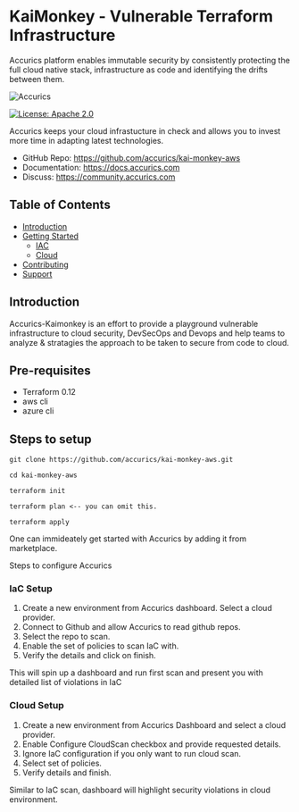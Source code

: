 # KaiMonkey - Vulnerable Terraform Infrastructure 

Accurics platform enables immutable security by consistently protecting the full cloud native stack, infrastructure as code and identifying the drifts between them.

![Accurics](https://github.com/accurics/KaiMonkey/blob/master/logo.png)

[![License: Apache 2.0](https://img.shields.io/badge/license-Apache%202-blue)](https://github.com/accurics/terrascan/blob/master/LICENSE)

Accurics keeps your cloud infrastucture in check and allows you to invest more time in adapting latest technologies.

* GitHub Repo: https://github.com/accurics/kai-monkey-aws
* Documentation: https://docs.accurics.com
* Discuss: https://community.accurics.com

## Table of Contents

* [Introduction](#introduction)
* [Getting Started](#getting-started)
  * [IAC](#IaC-Setup)
  * [Cloud](#Cloud-setup)
* [Contributing](#contributing)
* [Support](#support)

## Introduction

Accurics-Kaimonkey is an effort to provide a playground vulnerable infrastructure to cloud security, DevSecOps and Devops  and help teams to analyze & stratagies the approach to be taken to secure from code to cloud. 


## Pre-requisites 

* Terraform 0.12
* aws cli
* azure cli

## Steps to setup

```
git clone https://github.com/accurics/kai-monkey-aws.git

cd kai-monkey-aws

terraform init

terraform plan <-- you can omit this.

terraform apply

```
One can immideately get started with Accurics by adding it from marketplace.

Steps to configure Accurics

### IaC Setup

1. Create a new environment from Accurics dashboard. Select a cloud provider.
2. Connect to Github and allow Accurics to read github repos.
3. Select the repo to scan.
4. Enable the set of policies to scan IaC with.
5. Verify the details and click on finish.

This will spin up a dashboard and run first scan and present you with detailed list of violations in IaC

### Cloud Setup

1. Create a new environment from Accurics Dashboard and select a cloud provider.
2. Enable Configure CloudScan checkbox and provide requested details.
3. Ignore IaC configuration if you only want to run cloud scan.
4. Select set of policies.
5. Verify details and finish.

Similar to IaC scan, dashboard will highlight security violations in cloud environment.
